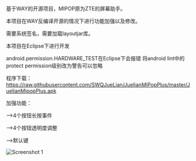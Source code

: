 
基于WAY的开源项目，MIPOP原为ZTE的屏幕助手。

本项目在WAY反编译开源的情况下进行功能加强以及修改。

需要系统签名，需要加载layoutjar库。

本项目在Eclipse下进行开发

android.permission.HARDWARE_TEST在Eclipse下会报错
将android lint中的protect permission级别改为警告可以忽略

程序下载：https://raw.githubusercontent.com/SWQJueLian/JuelianMiPopPlus/master/JuelianMipopPlus.apk

加强功能：

-->4个按钮长按事件

-->4个按钮透明度调整

-->默认键

![Screenshot 1](https://raw.githubusercontent.com/SWQJueLian/JuelianMiPopPlus/master/screenshot.png "Screenshot 1")
